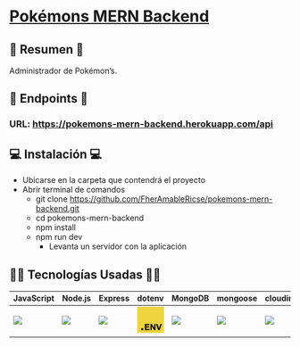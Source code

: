 # [Pokémons MERN Backend](https://pokemons-r.netlify.app/pokemons) 


## 📜 Resumen 📜
Administrador de Pokémon’s.[](https://github.com/FherAmableRicse/pokemons-mern-backend.git)

## 🔗 Endpoints 🔗
### URL: https://pokemons-mern-backend.herokuapp.com/api

## 💻 Instalación 💻
- Ubicarse en la carpeta que contendrá el proyecto
- Abrir terminal de comandos
  - git clone https://github.com/FherAmableRicse/pokemons-mern-backend.git
  - cd pokemons-mern-backend
  - npm install
  - npm run dev
    - Levanta un servidor con la aplicación

## 👨‍💻 Tecnologías Usadas 👨‍💻
<table>
    <thead>
      <tr>
        <th>JavaScript</th>
        <th>Node.js</th>
        <th>Express</th>
        <th>dotenv</th>
        <th>MongoDB</th>
        <th>mongoose</th>
        <th>cloudinary</th>
        <th>Nodemon</th>
      </tr>
    </thead>
    <tbody>
      <tr>
        <td>
          <img src="https://upload.wikimedia.org/wikipedia/commons/thumb/9/99/Unofficial_JavaScript_logo_2.svg/1200px-Unofficial_JavaScript_logo_2.svg.png" width="100%" />
        </td>
        <td>
          <img src="https://nodejs.org/static/images/logo.svg" width="100%" />
        </td>
        <td>
          <img src="https://dev.diegochavez-dc.com/assets/express.acff8a3b.svg" width="100%" />
        </td>
        <td>
          <img src="https://raw.githubusercontent.com/motdotla/dotenv/master/dotenv.png" width="100%" />
        </td>
        <td>
          <img
            src="https://upload.wikimedia.org/wikipedia/commons/thumb/9/93/MongoDB_Logo.svg/2560px-MongoDB_Logo.svg.png" width="100%" />
        </td>
        <td>
          <img
            src="https://tsed.io/mongoose.png" width="100%" />
        </td>
        <td>
          <img
            src="https://upload.wikimedia.org/wikipedia/commons/thumb/b/b2/Cloudinary_logo.svg/2560px-Cloudinary_logo.svg.png" width="100%" />
        </td>
        <td>
          <img
            src="https://user-images.githubusercontent.com/13700/35731649-652807e8-080e-11e8-88fd-1b2f6d553b2d.png" width="100%" />
        </td>
      </tr>
    </tbody>
  </table>